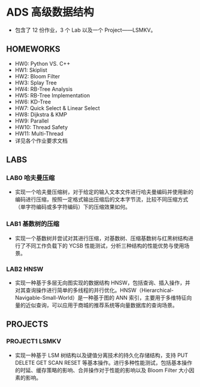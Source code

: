 # ADS 高级数据结构

- 包含了 12 份作业，3 个 Lab 以及一个 Project——LSMKV。

## HOMEWORKS

- HW0: Python VS. C++
- HW1: Skiplist
- HW2: Bloom Filter
- HW3: Splay Tree
- HW4: RB-Tree Analysis
- HW5: RB-Tree Implementation
- HW6: KD-Tree
- HW7: Quick Select & Linear Select
- HW8: Dijkstra & KMP
- HW9: Parallel
- HW10: Thread Safety
- HW11: Multi-Thread
- 详见各个作业要求文档

## LABS

### LAB0 哈夫曼压缩

- 实现一个哈夫曼压缩树，对于给定的输入文本文件进行哈夫曼编码并使用新的编码进行压缩，按照一定格式输出压缩后的文本字节流，比较不同压缩方式（单字符编码或多字符编码）下的压缩效果如何。

### LAB1 基数树的压缩

- 实现一个基数树并尝试对其进行压缩，对基数树、压缩基数树与红黑树结构进行了不同工作负载下的 YCSB 性能测试，分析三种结构的性能优势与使用场景。

### LAB2 HNSW

- 实现⼀种基于多层无向图实现的数据结构 HNSW，包括查询、插入操作，并对其查询操作进行简单的多线程的并行优化。HNSW（Hierarchical-Navigable-Small-World）是⼀种基于图的 ANN 索引，主要用于多维特征向量的近似查询，可以应用于商城的推荐系统等向量数据库的查询场景。

## PROJECTS

### PROJECT1 LSMKV

- 实现一种基于 LSM 树结构以及键值分离技术的持久化存储结构，支持 PUT DELETE GET SCAN RESET 等基本操作。进行多种性能测试，包括基本操作的时延、缓存策略的影响、合并操作对于性能的影响以及 Bloom Filter 大小因素的影响。
